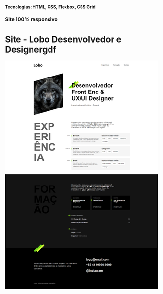 <h4>Tecnologias: HTML, CSS, Flexbox, CSS Grid</h4>
<h3>Site 100% responsivo</h3>

# Site - Lobo Desenvolvedor e Designergdf
<img src="https://github.com/dieegobs/Lobo---Desenvolvedor-e-Designer/blob/main/img/lobo.png?raw=true"/>

















































